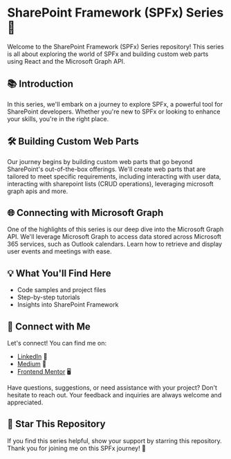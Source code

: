 # SharePoint Framework (SPFx) Series 🚀

Welcome to the SharePoint Framework (SPFx) Series repository! This series is all about exploring the world of SPFx and building custom web parts using React and the Microsoft Graph API.

## 📚 Introduction

In this series, we'll embark on a journey to explore SPFx, a powerful tool for SharePoint developers. Whether you're new to SPFx or looking to enhance your skills, you're in the right place.

## 🛠️ Building Custom Web Parts

Our journey begins by building custom web parts that go beyond SharePoint's out-of-the-box offerings. We'll create web parts that are tailored to meet specific requirements, including interacting with user data, interacting with sharepoint lists (CRUD operations), leveraging microsoft graph apis and more.

## 🌐 Connecting with Microsoft Graph

One of the highlights of this series is our deep dive into the Microsoft Graph API. We'll leverage Microsoft Graph to access data stored across Microsoft 365 services, such as Outlook calendars. Learn how to retrieve and display user events and meetings with ease.

## 💡 What You'll Find Here

- Code samples and project files
- Step-by-step tutorials
- Insights into SharePoint Framework

## 🤝 Connect with Me

Let's connect! You can find me on:

- [LinkedIn](https://www.linkedin.com/in/vodina-efem-3772b51b6) 📎
- [Medium](https://medium.com/@efem.vodina) 📝
- [Frontend Mentor](https://www.frontendmentor.io/profile/Simplyvoda) 🖥️

Have questions, suggestions, or need assistance with your project? Don't hesitate to reach out. Your feedback and inquiries are always welcome and appreciated.


## 🌟 Star This Repository

If you find this series helpful, show your support by starring this repository. Thank you for joining me on this SPFx journey! 🚀
